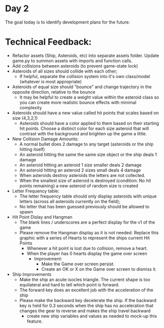 # Day 2
The goal today is to identify development plans for the future:

# Technical Feedback: 
- Refactor assets (Ship, Asteroids, etc) into separate assets folder. Update game.py to summon assets with imports and function calls.
- Add collisions between asteroids (to prevent game-state lock)
- Asteroids of all sizes should collide with each other;
	- If helpful, separate the collision system into it's own class/model (whatever is most appropriate)
- Asteroids of equal size should "bounce" and change trajectory in the opposite direction, relative to the bounce
	- It may be helpful to create a weight value within the asteroid class so you can create more realistic bounce effects with minimal complexity
- Asteroids should have a new value called hit points that scales based on size (4,3,2,1)
	- Asteroids should have a color applied to them based on their starting hit points. Choose a distinct color for each size asteroid that will contrast with the background and brighten up the game a little. 
- New Collision Damage Amounts:
	- A normal bullet does 2 damage to any target (asteroids or the ship hitting itself)
	- An asteroid hitting the same the same size object or the ship deals 1 damage
	- An asteroid hitting an asteroid 1 size smaller deals 2 damage
	- An asteroid hitting an asteroid 2 sizes small deals 4 damage
	- When asteroids destroy asteroids the letters are not collected. 
	- When the smallest size of asteroid is destroyed (condition: No hit points remaining) a new asteroid of random size is created
- Letter Frequency table:
	- The letter frequency table should only display asteroids with unique letters (across all asteroids currently on the field);
	- No letter that has been guessed previously should be allowed to spawn
- Hit Point Dislay and Hangman
	- The blank lines / underscores are a perfect display for the v1 of the game
	- Please remove the Hangman display as it is not needed. Replace this graphic with a series of Hearts to represent the ships current Hit Points
		- Whenever a hit point is lost due to collision, remove a heart. 
		- When the player has 0 hearts display the game over screen
			- Improvement: 
				- Make the Game over screen persist. 
				- Create an OK or X on the Game over screen to dismiss it.
- Ship Improvements
	- Make the ship an acute isocles triangle. The current shape is too equilateral and hard to tell which point is forward. 
	- The forward key does an excellent job with the acceleration of the ship
	- Please make the backward key decelerate the ship. If the backward key is held for 0.3 seconds when the ship has no acceleration that changes the gear to reverse and makes the ship travel backward
		- create new ship variables and values as needed to mock-up this feature.   
